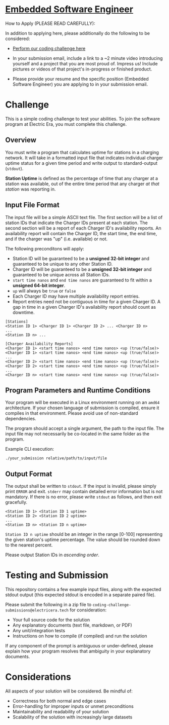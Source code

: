 # [Embedded Software Engineer](https://electricera.tech/careers)

How to Apply (PLEASE READ CAREFULLY):

In addition to applying here, please additionally do the following to be considered:

-   [Perform our coding challenge here](https://gitlab.com/electric-era-public/coding-challenge-charger-uptime)

-   In your submission email, include a link to a ~2 minute video introducing yourself and a project that you are most proud of. Impress us! Include pictures or videos of that project's in-progress or finished product.

-   Please provide your resume and the specific position (Embedded Software Engineer) you are applying to in your submission email.

# Challenge

This is a simple coding challenge to test your abilities. To join the software program at Electric Era, you must complete this challenge.

## Overview

You must write a program that calculates uptime for stations in a charging network.
It will take in a formatted input file that indicates individual charger uptime status for a given time period and write output to standard-output (`stdout`).

**Station Uptime** is defined as the percentage of time that any charger at a station was available, out of the entire time period that any charger _at that station_ was reporting in.

## Input File Format

The input file will be a simple ASCII text file. The first section will be a list of station IDs that indicate the Charger IDs present at each station. The second section will be a report of each Charger ID's availability reports. An availability report will contain the Charger ID, the start time, the end time, and if the charger was "up" (i.e. available) or not.

The following preconditons will apply:

-   Station ID will be guaranteed to be a **unsigned 32-bit integer** and guaranteed to be unique to any other Station ID.
-   Charger ID will be guaranteed to be a **unsigned 32-bit integer** and guaranteed to be unique across all Station IDs.
-   `start time nanos` and `end time nanos` are guaranteed to fit within a **unsigned 64-bit integer**.
-   `up` will always be `true` or `false`
-   Each Charger ID may have multiple availability report entries.
-   Report entries need not be contiguous in time for a given Charger ID. A gap in time in a given Charger ID's availability report should count as downtime.

```
[Stations]
<Station ID 1> <Charger ID 1> <Charger ID 2> ... <Charger ID n>
...
<Station ID n> ...

[Charger Availability Reports]
<Charger ID 1> <start time nanos> <end time nanos> <up (true/false)>
<Charger ID 1> <start time nanos> <end time nanos> <up (true/false)>
...
<Charger ID 2> <start time nanos> <end time nanos> <up (true/false)>
<Charger ID 2> <start time nanos> <end time nanos> <up (true/false)>
...
<Charger ID n> <start time nanos> <end time nanos> <up (true/false)>
```

## Program Parameters and Runtime Conditions

Your program will be executed in a Linux environment running on an `amd64` architecture. If your chosen language of submission is compiled, ensure it compiles in that environment. Please avoid use of non-standard dependencies.

The program should accept a single argument, the path to the input file. The input file may not necessarily be co-located in the same folder as the program.

Example CLI execution:

```
./your_submission relative/path/to/input/file
```

## Output Format

The output shall be written to `stdout`. If the input is invalid, please simply print `ERROR` and exit. `stderr` may contain detailed error information but is not mandatory. If there is no error, please write `stdout` as follows, and then exit gracefully.

```
<Station ID 1> <Station ID 1 uptime>
<Station ID 2> <Station ID 2 uptime>
...
<Station ID n> <Station ID n uptime>
```

`Station ID n uptime` should be an integer in the range [0-100] representing the given station's uptime percentage. The value should be rounded down to the nearest percent.

Please output Station IDs in _ascending order_.

# Testing and Submission

This repository contains a few example input files, along with the expected stdout output (this expected stdout is encoded in a separate paired file).

Please submit the following in a zip file to `coding-challenge-submissions@electricera.tech` for consideration:

-   Your full source code for the solution
-   Any explanatory documents (text file, markdown, or PDF)
-   Any unit/integration tests
-   Instructions on how to compile (if compiled) and run the solution

If any component of the prompt is ambiguous or under-defined, please explain how your program resolves that ambiguity in your explanatory documents.

# Considerations

All aspects of your solution will be considered. Be mindful of:

-   Correctness for both normal and edge cases
-   Error-handling for improper inputs or unmet preconditions
-   Maintainability and readability of your solution
-   Scalability of the solution with increasingly large datasets
